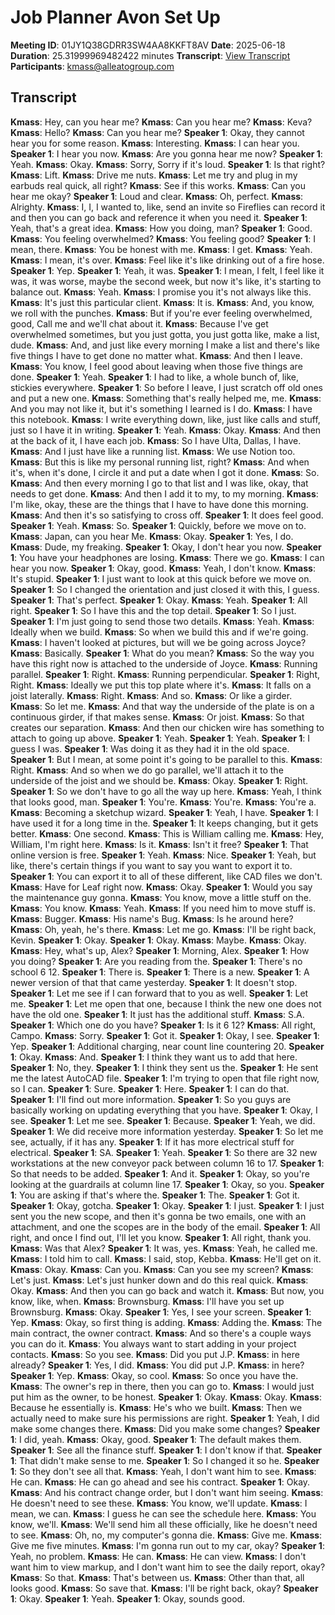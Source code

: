# Job Planner Avon Set Up
**Meeting ID**: 01JY1Q38GDRR3SW4AA8KKFT8AV
**Date**: 2025-06-18
**Duration**: 25.31999969482422 minutes
**Transcript**: [View Transcript](https://app.fireflies.ai/view/01JY1Q38GDRR3SW4AA8KKFT8AV)
**Participants**: kmass@alleatogroup.com

## Transcript
**Kmass**: Hey, can you hear me?
**Kmass**: Can you hear me?
**Kmass**: Keva?
**Kmass**: Hello?
**Kmass**: Can you hear me?
**Speaker 1**: Okay, they cannot hear you for some reason.
**Kmass**: Interesting.
**Kmass**: I can hear you.
**Speaker 1**: I hear you now.
**Kmass**: Are you gonna hear me now?
**Speaker 1**: Yeah.
**Kmass**: Okay.
**Kmass**: Sorry, Sorry if it's loud.
**Speaker 1**: Is that right?
**Kmass**: Lift.
**Kmass**: Drive me nuts.
**Kmass**: Let me try and plug in my earbuds real quick, all right?
**Kmass**: See if this works.
**Kmass**: Can you hear me okay?
**Speaker 1**: Loud and clear.
**Kmass**: Oh, perfect.
**Kmass**: Alrighty.
**Kmass**: I, I, I wanted to, like, send an invite so Fireflies can record it and then you can go back and reference it when you need it.
**Speaker 1**: Yeah, that's a great idea.
**Kmass**: How you doing, man?
**Speaker 1**: Good.
**Kmass**: You feeling overwhelmed?
**Kmass**: You feeling good?
**Speaker 1**: I mean, there.
**Kmass**: You be honest with me.
**Kmass**: I get.
**Kmass**: Yeah.
**Kmass**: I mean, it's over.
**Kmass**: Feel like it's like drinking out of a fire hose.
**Speaker 1**: Yep.
**Speaker 1**: Yeah, it was.
**Speaker 1**: I mean, I felt, I feel like it was, it was worse, maybe the second week, but now it's like, it's starting to balance out.
**Kmass**: Yeah.
**Kmass**: I promise you it's not always like this.
**Kmass**: It's just this particular client.
**Kmass**: It is.
**Kmass**: And, you know, we roll with the punches.
**Kmass**: But if you're ever feeling overwhelmed, good, Call me and we'll chat about it.
**Kmass**: Because I've get overwhelmed sometimes, but you just gotta, you just gotta like, make a list, dude.
**Kmass**: And, and just like every morning I make a list and there's like five things I have to get done no matter what.
**Kmass**: And then I leave.
**Kmass**: You know, I feel good about leaving when those five things are done.
**Speaker 1**: Yeah.
**Speaker 1**: I had to like, a whole bunch of, like, stickies everywhere.
**Speaker 1**: So before I leave, I just scratch off old ones and put a new one.
**Kmass**: Something that's really helped me, me.
**Kmass**: And you may not like it, but it's something I learned is I do.
**Kmass**: I have this notebook.
**Kmass**: I write everything down, like, just like calls and stuff, just so I have it in writing.
**Speaker 1**: Yeah.
**Kmass**: Okay.
**Kmass**: And then at the back of it, I have each job.
**Kmass**: So I have Ulta, Dallas, I have.
**Kmass**: And I just have like a running list.
**Kmass**: We use Notion too.
**Kmass**: But this is like my personal running list, right?
**Kmass**: And when it's, when it's done, I circle it and put a date when I got it done.
**Kmass**: So.
**Kmass**: And then every morning I go to that list and I was like, okay, that needs to get done.
**Kmass**: And then I add it to my, to my morning.
**Kmass**: I'm like, okay, these are the things that I have to have done this morning.
**Kmass**: And then it's so satisfying to cross off.
**Speaker 1**: It does feel good.
**Speaker 1**: Yeah.
**Kmass**: So.
**Speaker 1**: Quickly, before we move on to.
**Kmass**: Japan, can you hear Me.
**Kmass**: Okay.
**Speaker 1**: Yes, I do.
**Kmass**: Dude, my freaking.
**Speaker 1**: Okay, I don't hear you now.
**Speaker 1**: You have your headphones are losing.
**Kmass**: There we go.
**Kmass**: I can hear you now.
**Speaker 1**: Okay, good.
**Kmass**: Yeah, I don't know.
**Kmass**: It's stupid.
**Speaker 1**: I just want to look at this quick before we move on.
**Speaker 1**: So I changed the orientation and just closed it with this, I guess.
**Speaker 1**: That's perfect.
**Speaker 1**: Okay.
**Kmass**: Yeah.
**Speaker 1**: All right.
**Speaker 1**: So I have this and the top detail.
**Speaker 1**: So I just.
**Speaker 1**: I'm just going to send those two details.
**Kmass**: Yeah.
**Kmass**: Ideally when we build.
**Kmass**: So when we build this and if we're going.
**Kmass**: I haven't looked at pictures, but will we be going across Joyce?
**Kmass**: Basically.
**Speaker 1**: What do you mean?
**Kmass**: So the way you have this right now is attached to the underside of Joyce.
**Kmass**: Running parallel.
**Speaker 1**: Right.
**Kmass**: Running perpendicular.
**Speaker 1**: Right, Right.
**Kmass**: Ideally we put this top plate where it's.
**Kmass**: It falls on a joist laterally.
**Kmass**: Right.
**Kmass**: And so.
**Kmass**: Or like a girder.
**Kmass**: So let me.
**Kmass**: And that way the underside of the plate is on a continuous girder, if that makes sense.
**Kmass**: Or joist.
**Kmass**: So that creates our separation.
**Kmass**: And then our chicken wire has something to attach to going up above.
**Speaker 1**: Yeah.
**Speaker 1**: Yeah.
**Speaker 1**: I guess I was.
**Speaker 1**: Was doing it as they had it in the old space.
**Speaker 1**: But I mean, at some point it's going to be parallel to this.
**Kmass**: Right.
**Kmass**: And so when we do go parallel, we'll attach it to the underside of the joist and we should be.
**Kmass**: Okay.
**Speaker 1**: Right.
**Speaker 1**: So we don't have to go all the way up here.
**Kmass**: Yeah, I think that looks good, man.
**Speaker 1**: You're.
**Kmass**: You're.
**Kmass**: You're a.
**Kmass**: Becoming a sketchup wizard.
**Speaker 1**: Yeah, I have.
**Speaker 1**: I have used it for a long time in the.
**Speaker 1**: It keeps changing, but it gets better.
**Kmass**: One second.
**Kmass**: This is William calling me.
**Kmass**: Hey, William, I'm right here.
**Kmass**: Is it.
**Kmass**: Isn't it free?
**Speaker 1**: That online version is free.
**Speaker 1**: Yeah.
**Kmass**: Nice.
**Speaker 1**: Yeah, but like, there's certain things if you want to say you want to export it to.
**Speaker 1**: You can export it to all of these different, like CAD files we don't.
**Kmass**: Have for Leaf right now.
**Kmass**: Okay.
**Speaker 1**: Would you say the maintenance guy gonna.
**Kmass**: You know, move a little stuff on the.
**Kmass**: You know.
**Kmass**: Yeah.
**Kmass**: If you need him to move stuff is.
**Kmass**: Bugger.
**Kmass**: His name's Bug.
**Kmass**: Is he around here?
**Kmass**: Oh, yeah, he's there.
**Kmass**: Let me go.
**Kmass**: I'll be right back, Kevin.
**Speaker 1**: Okay.
**Speaker 1**: Okay.
**Kmass**: Maybe.
**Kmass**: Okay.
**Kmass**: Hey, what's up, Alex?
**Speaker 1**: Morning, Alex.
**Speaker 1**: How you doing?
**Speaker 1**: Are you reading from the.
**Speaker 1**: There's no school 6 12.
**Speaker 1**: There is.
**Speaker 1**: There is a new.
**Speaker 1**: A newer version of that that came yesterday.
**Speaker 1**: It doesn't stop.
**Speaker 1**: Let me see if I can forward that to you as well.
**Speaker 1**: Let me.
**Speaker 1**: Let me open that one, because I think the new one does not have the old one.
**Speaker 1**: It just has the additional stuff.
**Kmass**: S.A.
**Speaker 1**: Which one do you have?
**Speaker 1**: Is it 6 12?
**Kmass**: All right, Campo.
**Kmass**: Sorry.
**Speaker 1**: Got it.
**Speaker 1**: Okay, I see.
**Speaker 1**: Yep.
**Speaker 1**: Additional charging, near count line countering 20.
**Speaker 1**: Okay.
**Kmass**: And.
**Speaker 1**: I think they want us to add that here.
**Speaker 1**: No, they.
**Speaker 1**: I think they sent us the.
**Speaker 1**: He sent me the latest AutoCAD file.
**Speaker 1**: I'm trying to open that file right now, so I can.
**Speaker 1**: Sure.
**Speaker 1**: Here.
**Speaker 1**: I can do that.
**Speaker 1**: I'll find out more information.
**Speaker 1**: So you guys are basically working on updating everything that you have.
**Speaker 1**: Okay, I see.
**Speaker 1**: Let me see.
**Speaker 1**: Because.
**Speaker 1**: Yeah, we did.
**Speaker 1**: We did receive more information yesterday.
**Speaker 1**: So let me see, actually, if it has any.
**Speaker 1**: If it has more electrical stuff for electrical.
**Speaker 1**: SA.
**Speaker 1**: Yeah.
**Speaker 1**: So there are 32 new workstations at the new conveyor pack between column 16 to 17.
**Speaker 1**: So that needs to be added.
**Speaker 1**: And it.
**Speaker 1**: Okay, so you're looking at the guardrails at column line 17.
**Speaker 1**: Okay, so you.
**Speaker 1**: You are asking if that's where the.
**Speaker 1**: The.
**Speaker 1**: Got it.
**Speaker 1**: Okay, gotcha.
**Speaker 1**: Okay.
**Speaker 1**: I just.
**Speaker 1**: I just sent you the new scope, and then it's gonna be two emails, one with an attachment, and one the scopes are in the body of the email.
**Speaker 1**: All right, and once I find out, I'll let you know.
**Speaker 1**: All right, thank you.
**Kmass**: Was that Alex?
**Speaker 1**: It was, yes.
**Kmass**: Yeah, he called me.
**Kmass**: I told him to call.
**Kmass**: I said, stop, Kebba.
**Kmass**: He'll get on it.
**Kmass**: Okay.
**Kmass**: Can you.
**Kmass**: Can you see my screen?
**Kmass**: Let's just.
**Kmass**: Let's just hunker down and do this real quick.
**Kmass**: Okay.
**Kmass**: And then you can go back and watch it.
**Kmass**: But now, you know, like, when.
**Kmass**: Brownsburg.
**Kmass**: I'll have you set up Brownsburg.
**Kmass**: Okay.
**Speaker 1**: Yes, I see your screen.
**Speaker 1**: Yep.
**Kmass**: Okay, so first thing is adding.
**Kmass**: Adding the.
**Kmass**: The main contract, the owner contract.
**Kmass**: And so there's a couple ways you can do it.
**Kmass**: You always want to start adding in your project contacts.
**Kmass**: So you see.
**Kmass**: Did you put J.P.
**Kmass**: in here already?
**Speaker 1**: Yes, I did.
**Kmass**: You did put J.P.
**Kmass**: in here?
**Speaker 1**: Yep.
**Kmass**: Okay, so cool.
**Kmass**: So once you have the.
**Kmass**: The owner's rep in there, then you can go to.
**Kmass**: I would just put him as the owner, to be honest.
**Speaker 1**: Okay.
**Kmass**: Okay.
**Kmass**: Because he essentially is.
**Kmass**: He's who we built.
**Kmass**: Then we actually need to make sure his permissions are right.
**Speaker 1**: Yeah, I did make some changes there.
**Kmass**: Did you make some changes?
**Speaker 1**: I did, yeah.
**Kmass**: Okay, good.
**Speaker 1**: The default makes them.
**Speaker 1**: See all the finance stuff.
**Speaker 1**: I don't know if that.
**Speaker 1**: That didn't make sense to me.
**Speaker 1**: So I changed it so he.
**Speaker 1**: So they don't see all that.
**Kmass**: Yeah, I don't want him to see.
**Kmass**: He can.
**Kmass**: He can go ahead and see his contract.
**Speaker 1**: Okay.
**Kmass**: And his contract change order, but I don't want him seeing.
**Kmass**: He doesn't need to see these.
**Kmass**: You know, we'll update.
**Kmass**: I mean, we can.
**Kmass**: I guess he can see the schedule here.
**Kmass**: You know, we'll.
**Kmass**: We'll send him all these officially, like he doesn't need to see.
**Kmass**: Oh, no, my computer's gonna die.
**Kmass**: Give me.
**Kmass**: Give me five minutes.
**Kmass**: I'm gonna run out to my car, okay?
**Speaker 1**: Yeah, no problem.
**Kmass**: He can.
**Kmass**: He can view.
**Kmass**: I don't want him to view markup, and I don't want him to see the daily report, okay?
**Kmass**: So that.
**Kmass**: That's between us.
**Kmass**: Other than that, all looks good.
**Kmass**: So save that.
**Kmass**: I'll be right back, okay?
**Speaker 1**: Okay.
**Speaker 1**: Yeah.
**Speaker 1**: Okay, sounds good.